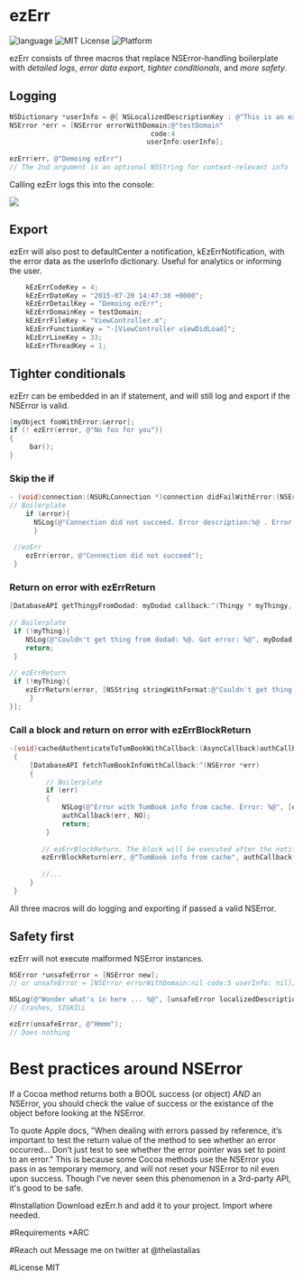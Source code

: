 # ezErr

![language](https://img.shields.io/badge/Language-Objective--C-8E44AD.svg)
![MIT License](https://img.shields.io/github/license/mashape/apistatus.svg)
![Platform](https://img.shields.io/badge/platform-%20iOS%20-lightgrey.svg)

ezErr consists of three macros that replace NSError-handling boilerplate with *detailed logs*, *error data export*, *tighter conditionals*, and *more safety*. 

## Logging
```Objective-C
NSDictionary *userInfo = @{ NSLocalizedDescriptionKey : @"This is an example localized Description"};
NSError *err = [NSError errorWithDomain:@"testDomain" 
                                   code:4 
                                  userInfo:userInfo];
    
ezErr(err, @"Demoing ezErr") 
// The 2nd argument is an optional NSString for context-relevant info
```
Calling ezErr logs this into the console:

![](http://i.imgur.com/Ht7rGDa.png)

## Export
ezErr will also post to defaultCenter a notification, kEzErrNotification, with the error data as the userInfo dictionary. Useful for analytics or informing the user.
```Objective-C
    kEzErrCodeKey = 4;
    kEzErrDateKey = "2015-07-20 14:47:38 +0000";
    kEzErrDetailKey = "Demoing ezErr";
    kEzErrDomainKey = testDomain;
    kEzErrFileKey = "ViewController.m";
    kEzErrFunctionKey = "-[ViewController viewDidLoad]";
    kEzErrLineKey = 33;
    kEzErrThreadKey = 1;
```

## Tighter conditionals
ezErr can be embedded in an if statement, and will still log and export if the NSError is valid.
```Objective-C
[myObject fooWithError:&error];
if (! ezErr(error, @"No foo for you"))
{
     bar();
}
```

### Skip the if
```Objective-C
- (void)connection:(NSURLConnection *)connection didFailWithError:(NSError *)error {
// Boilerplate
    if (error){
      NSLog(@"Connection did not succeed. Error description:%@ . Error domain :%@". Error code:%@", error.localizedDescription, error.domain, error.code);
      }
 
 //ezErr
    ezErr(error, @"Connection did not succeed");
 }
```

### Return on error with ezErrReturn
```Objective-C
[DatabaseAPI getThingyFromDodad: myDodad callback:^(Thingy * myThingy, NSError *error) {
 
// Boilerplate
 if (!myThing){
    NSLog(@"Couldn't get thing from dodad: %@. Got error: %@", myDodad, [error localizedDescription]);
    return;
 }
 
// ezErrReturn
 if (!myThing){
    ezErrReturn(error, [NSString stringWithFormat:@"Couldn't get thing from dodad: %@",myDodad);
     }
}];
```
### Call a block and return on error with ezErrBlockReturn
```Objective-C
-(void)cachedAuthenticateToTumBookWithCallback:(AsyncCallback)authCallback
 {
     [DatabaseAPI fetchTumBookInfoWithCallback:^(NSError *err)
     {
         // Boilerplate
         if (err)
         {
             NSLog(@"Error with TumBook info from cache. Error: %@", [err localizedDescription]);
             authCallback(err, NO);
             return;
         }
 
        // ezErrBlockReturn. The block will be executed after the notification, but before the return.
        ezErrBlockReturn(err, @"TumBook info from cache", authCallback(err, NO));
 
        //...
     }
 }
```
All three macros will do logging and exporting if passed a valid NSError.

## Safety first
ezErr will not execute malformed NSError instances.
```Objective-C
NSError *unsafeError = [NSError new];
// or unsafeError = [NSError errorWithDomain:nil code:5 userInfo: nil];

NSLog(@"Wonder what's in here ... %@", [unsafeError localizedDescription]);
// Crashes, SIGKILL

ezErr(unsafeError, @"Hmmm");
// Does nothing
```

# Best practices around NSError 
If a Cocoa method returns both a BOOL success (or object) _AND_ an NSError, you should check the value of success or the existance of the object before looking at the NSError. 

To quote Apple docs, "When dealing with errors passed by reference, it’s important to test the return value of the method to see whether an error occurred... Don’t just test to see whether the error pointer was set to point to an error." This is because some Cocoa methods use the NSError you pass in as temporary memory, and will not reset your NSError to nil even upon success. Though I've never seen this phenomenon in a 3rd-party API, it's good to be safe. 
    
#Installation
Download ezErr.h and add it to your project. Import where needed.

#Requirements
*ARC

#Reach out
Message me on twitter at @thelastalias 

#License
MIT
